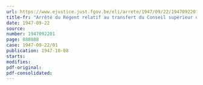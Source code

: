 ```yaml
---
url: https://www.ejustice.just.fgov.be/eli/arrete/1947/09/22/1947092201/justel
title-fr: "Arrêté du Régent relatif au transfert du Conseil supérieur de l'Hygiène des Mines du Ministère du Travail et de la Prévoyance sociale au Ministère du Combustible et de l'Energie"
date: 1947-09-22
source:
number: 1947092201
page: 888888
case: 1947-09-22/01
publication: 1947-10-08
starts:
modifies:
pdf-original:
pdf-consolidated:
---
```


